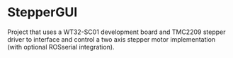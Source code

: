 # StepperGUI
Project that uses a WT32-SC01 development board and TMC2209 stepper driver to interface and control a two axis stepper motor implementation (with optional ROSserial integration).
